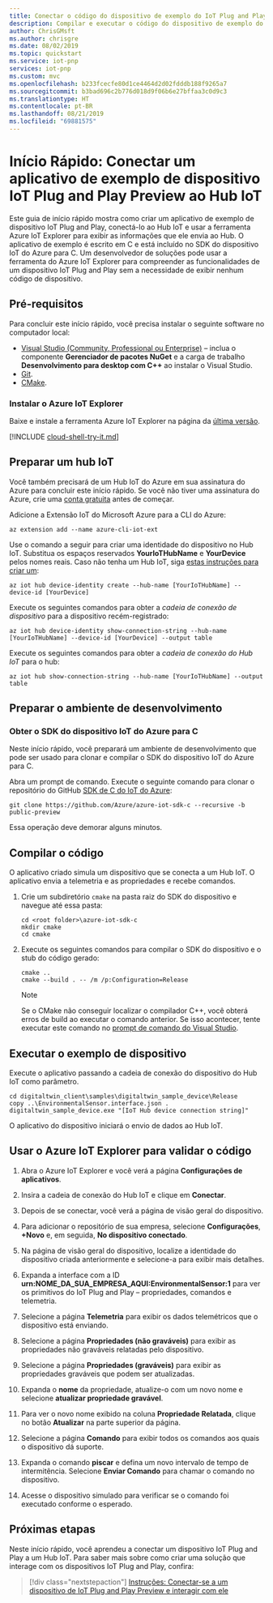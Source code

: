 ```yaml
---
title: Conectar o código do dispositivo de exemplo do IoT Plug and Play Preview ao Hub IoT   Microsoft Docs
description: Compilar e executar o código do dispositivo de exemplo do IoT Plug and Play Preview que se conecta a um Hub IoT. Use a ferramenta Azure IoT Explorer para exibir as informações enviadas pelo dispositivo ao hub.
author: ChrisGMsft
ms.author: chrisgre
ms.date: 08/02/2019
ms.topic: quickstart
ms.service: iot-pnp
services: iot-pnp
ms.custom: mvc
ms.openlocfilehash: b233fcecfe80d1ce4464d2d02fdddb188f9265a7
ms.sourcegitcommit: b3bad696c2b776d018d9f06b6e27bffaa3c0d9c3
ms.translationtype: HT
ms.contentlocale: pt-BR
ms.lasthandoff: 08/21/2019
ms.locfileid: "69881575"
---
```

# <a name="quickstart-connect-a-sample-iot-plug-and-play-preview-device-application-to-iot-hub"></a>Início Rápido: Conectar um aplicativo de exemplo de dispositivo IoT Plug and Play Preview ao Hub IoT

Este guia de início rápido mostra como criar um aplicativo de exemplo de dispositivo IoT Plug and Play, conectá-lo ao Hub IoT e usar a ferramenta Azure IoT Explorer para exibir as informações que ele envia ao Hub. O aplicativo de exemplo é escrito em C e está incluído no SDK do dispositivo IoT do Azure para C. Um desenvolvedor de soluções pode usar a ferramenta do Azure IoT Explorer para compreender as funcionalidades de um dispositivo IoT Plug and Play sem a necessidade de exibir nenhum código de dispositivo.

## <a name="prerequisites"></a>Pré-requisitos

Para concluir este início rápido, você precisa instalar o seguinte software no computador local:

* [Visual Studio (Community, Professional ou Enterprise)](https://visualstudio.microsoft.com/downloads/) – inclua o componente **Gerenciador de pacotes NuGet** e a carga de trabalho **Desenvolvimento para desktop com C++** ao instalar o Visual Studio.
* [Git](https://git-scm.com/download/).
* [CMake](https://cmake.org/download/).

### <a name="install-the-azure-iot-explorer"></a>Instalar o Azure IoT Explorer

Baixe e instale a ferramenta Azure IoT Explorer na página da [última versão](https://github.com/Azure/azure-iot-explorer/releases).

[!INCLUDE [cloud-shell-try-it.md](../../includes/cloud-shell-try-it.md)]

## <a name="prepare-an-iot-hub"></a>Preparar um hub IoT

Você também precisará de um Hub IoT do Azure em sua assinatura do Azure para concluir este início rápido. Se você não tiver uma assinatura do Azure, crie uma [conta gratuita](https://azure.microsoft.com/free/?WT.mc_id=A261C142F) antes de começar.

Adicione a Extensão IoT do Microsoft Azure para a CLI do Azure:

```azurecli-interactive
az extension add --name azure-cli-iot-ext
```

Use o comando a seguir para criar uma identidade do dispositivo no Hub IoT. Substitua os espaços reservados **YourIoTHubName** e **YourDevice** pelos nomes reais. Caso não tenha um Hub IoT, siga [estas instruções para criar um](../iot-hub/iot-hub-create-using-cli.md):

```azurecli-interactive
az iot hub device-identity create --hub-name [YourIoTHubName] --device-id [YourDevice]
```

Execute os seguintes comandos para obter a _cadeia de conexão de dispositivo_ para a dispositivo recém-registrado:

```azurecli-interactive
az iot hub device-identity show-connection-string --hub-name [YourIoTHubName] --device-id [YourDevice] --output table
```

Execute os seguintes comandos para obter a _cadeia de conexão do Hub IoT_ para o hub:

```azurecli-interactive
az iot hub show-connection-string --hub-name [YourIoTHubName] --output table
```

## <a name="prepare-the-development-environment"></a>Preparar o ambiente de desenvolvimento

### <a name="get-azure-iot-device-sdk-for-c"></a>Obter o SDK do dispositivo IoT do Azure para C

Neste início rápido, você preparará um ambiente de desenvolvimento que pode ser usado para clonar e compilar o SDK do dispositivo IoT do Azure para C.

Abra um prompt de comando. Execute o seguinte comando para clonar o repositório do GitHub [SDK de C do IoT do Azure](https://github.com/Azure/azure-iot-sdk-c):

```cmd/sh
git clone https://github.com/Azure/azure-iot-sdk-c --recursive -b public-preview
```

Essa operação deve demorar alguns minutos.

## <a name="build-the-code"></a>Compilar o código

O aplicativo criado simula um dispositivo que se conecta a um Hub IoT. O aplicativo envia a telemetria e as propriedades e recebe comandos.

1. Crie um subdiretório `cmake` na pasta raiz do SDK do dispositivo e navegue até essa pasta:

    ```cmd\sh
    cd <root folder>\azure-iot-sdk-c
    mkdir cmake
    cd cmake
    ```

1. Execute os seguintes comandos para compilar o SDK do dispositivo e o stub do código gerado:

    ```cmd\sh
    cmake ..
    cmake --build . -- /m /p:Configuration=Release
    ```

    > [!NOTE]
    > Se o CMake não conseguir localizar o compilador C++, você obterá erros de build ao executar o comando anterior. Se isso acontecer, tente executar este comando no [prompt de comando do Visual Studio](https://docs.microsoft.com/dotnet/framework/tools/developer-command-prompt-for-vs).

## <a name="run-the-device-sample"></a>Executar o exemplo de dispositivo

Execute o aplicativo passando a cadeia de conexão do dispositivo do Hub IoT como parâmetro.

```cmd\sh
cd digitaltwin_client\samples\digitaltwin_sample_device\Release
copy ..\EnvironmentalSensor.interface.json .
digitaltwin_sample_device.exe "[IoT Hub device connection string]"
```

O aplicativo do dispositivo iniciará o envio de dados ao Hub IoT.

## <a name="use-the-azure-iot-explorer-to-validate-the-code"></a>Usar o Azure IoT Explorer para validar o código

1. Abra o Azure IoT Explorer e você verá a página **Configurações de aplicativos**.

1. Insira a cadeia de conexão do Hub IoT e clique em **Conectar**.

1. Depois de se conectar, você verá a página de visão geral do dispositivo.

1. Para adicionar o repositório de sua empresa, selecione **Configurações**, **+Novo** e, em seguida, **No dispositivo conectado**.

1. Na página de visão geral do dispositivo, localize a identidade do dispositivo criada anteriormente e selecione-a para exibir mais detalhes.

1. Expanda a interface com a ID **urn:NOME_DA_SUA_EMPRESA_AQUI:EnvironmentalSensor:1** para ver os primitivos do IoT Plug and Play – propriedades, comandos e telemetria.

1. Selecione a página **Telemetria** para exibir os dados telemétricos que o dispositivo está enviando.

1. Selecione a página **Propriedades (não graváveis)** para exibir as propriedades não graváveis relatadas pelo dispositivo.

1. Selecione a página **Propriedades (graváveis)** para exibir as propriedades graváveis que podem ser atualizadas.

1. Expanda o **nome** da propriedade, atualize-o com um novo nome e selecione **atualizar propriedade gravável**. 

1. Para ver o novo nome exibido na coluna **Propriedade Relatada**, clique no botão **Atualizar** na parte superior da página.

1. Selecione a página **Comando** para exibir todos os comandos aos quais o dispositivo dá suporte.

1. Expanda o comando **piscar** e defina um novo intervalo de tempo de intermitência. Selecione **Enviar Comando** para chamar o comando no dispositivo.

1. Acesse o dispositivo simulado para verificar se o comando foi executado conforme o esperado.

## <a name="next-steps"></a>Próximas etapas

Neste início rápido, você aprendeu a conectar um dispositivo IoT Plug and Play a um Hub IoT. Para saber mais sobre como criar uma solução que interage com os dispositivos IoT Plug and Play, confira:

> [!div class="nextstepaction"]
> [Instruções: Conectar-se a um dispositivo de IoT Plug and Play Preview e interagir com ele](howto-develop-solution.md)
